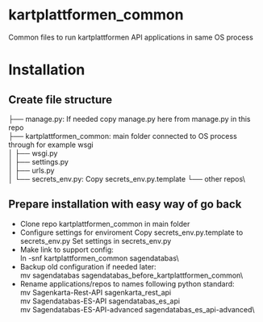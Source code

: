 # kartplattformen_common
Common files to run kartplattformen API applications in same OS process
# Installation
## Create file structure
├── manage.py\: If needed copy manage.py here from manage.py in this repo\
├── kartplattformen_common: main folder connected to OS process through for example wsgi\
│   ├── wsgi.py\
│   ├── settings.py\
│   ├── urls.py\
│   └── secrets_env.py\: Copy secrets_env.py.template
└── other repos\
## Prepare installation with easy way of go back
- Clone repo kartplattformen_common in main folder
- Configure settings for enviroment
Copy secrets_env.py.template to secrets_env.py
Set settings in secrets_env.py
- Make link to support config:\
  ln -snf kartplattformen_common sagendatabas\
- Backup old configuration if needed later:\
  mv sagendatabas sagendatabas_before_kartplattformen_common\
- Rename applications/repos to names following python standard:\
  mv Sagenkarta-Rest-API sagenkarta_rest_api\
  mv Sagendatabas-ES-API sagendatabas_es_api\
  mv Sagendatabas-ES-API-advanced sagendatabas_es_api-advanced\
